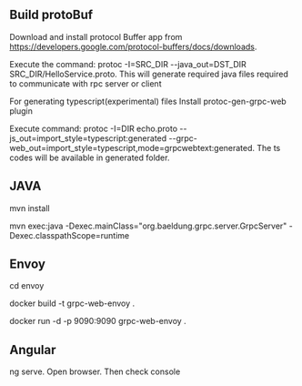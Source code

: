 ## Build protoBuf
Download and install protocol Buffer app from https://developers.google.com/protocol-buffers/docs/downloads.

Execute the command: protoc -I=SRC_DIR --java_out=DST_DIR SRC_DIR/HelloService.proto. This will generate required java files required to communicate with rpc server or client

For generating typescript(experimental) files
Install protoc-gen-grpc-web plugin

Execute command:  protoc -I=DIR echo.proto --js_out=import_style=typescript:generated --grpc-web_out=import_style=typescript,mode=grpcwebtext:generated. The ts codes will be available in generated folder.

## JAVA
mvn install

mvn exec:java -Dexec.mainClass="org.baeldung.grpc.server.GrpcServer" -Dexec.classpathScope=runtime

## Envoy
cd envoy

docker build -t grpc-web-envoy .

docker run -d -p 9090:9090 grpc-web-envoy .

## Angular
ng serve. Open browser. Then check console
